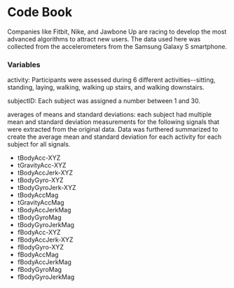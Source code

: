 # Code Book

Companies like Fitbit, Nike, and Jawbone Up are racing to develop the most advanced algorithms to attract new users. The data used here was collected from the accelerometers from the Samsung Galaxy S smartphone.

### Variables
activity: Participants were assessed during 6 different activities--sitting, standing, laying, walking, walking up stairs, and walking downstairs. 

subjectID: Each subject was assigned a number between 1 and 30.

averages of means and standard deviations: each subject had multiple mean and standard deviation measurements for the following signals that were extracted from the original data. Data was furthered summarized to create the average mean and standard deviation for each activity for each subject for all signals.
* tBodyAcc-XYZ
* tGravityAcc-XYZ
* tBodyAccJerk-XYZ
* tBodyGyro-XYZ
* tBodyGyroJerk-XYZ
* tBodyAccMag
* tGravityAccMag
* tBodyAccJerkMag
* tBodyGyroMag
* tBodyGyroJerkMag
* fBodyAcc-XYZ
* fBodyAccJerk-XYZ
* fBodyGyro-XYZ
* fBodyAccMag
* fBodyAccJerkMag
* fBodyGyroMag
* fBodyGyroJerkMag

